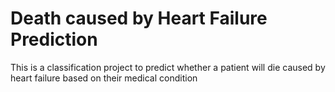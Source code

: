 # Death caused by Heart Failure Prediction

This is a classification project to predict whether a patient will die caused by heart failure based on their medical condition

